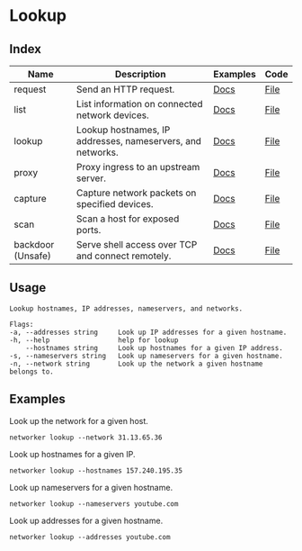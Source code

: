 # Lookup

## Index

|Name|Description|Examples|Code|
|---|---|---|---|
|request|Send an HTTP request.|[Docs](https://github.com/fuskovic/networker/tree/master/docs/request.md)|[File](https://github.com/fuskovic/networker/tree/master/cmd/request.go)|
|list|List information on connected network devices.|[Docs](https://github.com/fuskovic/networker/tree/master/docs/list.md)|[File](https://github.com/fuskovic/networker/tree/master/cmd/list.go)|
|lookup|Lookup hostnames, IP addresses, nameservers, and networks.|[Docs](https://github.com/fuskovic/networker/tree/master/docs/lookup.md)|[File](https://github.com/fuskovic/networker/tree/master/cmd/lookup.go)|
|proxy|Proxy ingress to an upstream server.|[Docs](https://github.com/fuskovic/networker/tree/master/docs/proxy.md)|[File](https://github.com/fuskovic/networker/tree/master/cmd/proxy.go)|
|capture|Capture network packets on specified devices.|[Docs](https://github.com/fuskovic/networker/tree/master/docs/capture.md)|[File](https://github.com/fuskovic/networker/tree/master/cmd/capture.go)|
|scan|Scan a host for exposed ports.|[Docs](https://github.com/fuskovic/networker/tree/master/docs/scan.md)|[File](https://github.com/fuskovic/networker/tree/master/cmd/scan.go)|
|backdoor (Unsafe)|Serve shell access over TCP and connect remotely.|[Docs](https://github.com/fuskovic/networker/tree/master/docs/backdoor.md)|[File](https://github.com/fuskovic/networker/tree/master/cmd/backdoor.go)|

## Usage

    Lookup hostnames, IP addresses, nameservers, and networks.

    Flags:
    -a, --addresses string     Look up IP addresses for a given hostname.
    -h, --help                 help for lookup
        --hostnames string     Look up hostnames for a given IP address.
    -s, --nameservers string   Look up nameservers for a given hostname.
    -n, --network string       Look up the network a given hostname belongs to.


## Examples

Look up the network for a given host.

    networker lookup --network 31.13.65.36

Look up hostnames for a given IP.

    networker lookup --hostnames 157.240.195.35

Look up nameservers for a given hostname.

    networker lookup --nameservers youtube.com

Look up addresses for a given hostname.

    networker lookup --addresses youtube.com
